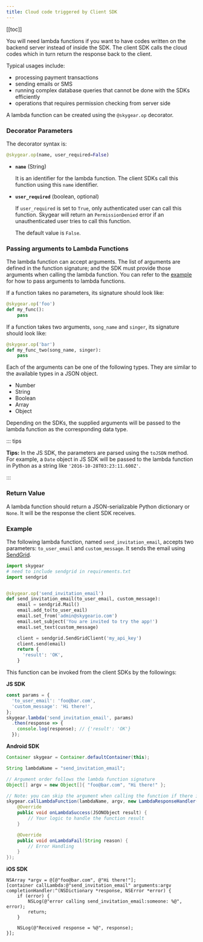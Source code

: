 ```yaml
---
title: Cloud code triggered by Client SDK
---
```


[[toc]]

You will need lambda functions if you want to have codes written on the backend
server instead of inside the SDK. The client SDK calls the cloud codes which
in turn return the response back to the client.

Typical usages include:

- processing payment transactions
- sending emails or SMS
- running complex database queries that cannot be done with
  the SDKs efficiently
- operations that requires permission checking from server side

A lambda function can be created using the `@skygear.op` decorator.

### Decorator Parameters

The decorator syntax is:

```python
@skygear.op(name, user_required=False)
```

- **`name`** (String)

  It is an identifier for the lambda function. The client SDKs call
  this function using this `name` identifier.

- **`user_required`** (boolean, optional)

  If `user_required` is set to `True`, only authenticated user
  can call this function. Skygear will return an `PermissionDenied`
  error if an unauthenticated user tries to call this function.

  The default value is `False`.

### Passing arguments to Lambda Functions

The lambda function can accept arguments.
The list of arguments are defined in the function signature;
and the SDK must provide those arguments when calling the lambda
function. You can refer to the [example][lambda-example] for
how to pass arguments to lambda functions.

If a function takes no parameters, its signature should look like:

```python
@skygear.op('foo')
def my_func():
    pass
```

If a function takes two arguments, `song_name` and `singer`, its
signature should look like:

```python
@skygear.op('bar')
def my_func_two(song_name, singer):
    pass
```

Each of the arguments can be one of the following types.
They are similar to the available types in a JSON object.

- Number
- String
- Boolean
- Array
- Object

Depending on the SDKs, the supplied arguments will be
passed to the lambda function as the corresponding data type.

::: tips

**Tips:** In the JS SDK, the parameters are parsed using the `toJSON`
method. For example, a `Date` object in JS SDK will be passed to
the lambda function in Python as a string like `'2016-10-28T03:23:11.600Z'`.

:::

### Return Value

A lambda function should return a JSON-serializable Python dictionary or `None`.
It will be the response the client SDK receives.


### Example

The following lambda function, named `send_invitation_email`,
accepts two parameters: `to_user_email` and `custom_message`.
It sends the email using [SendGrid][sendgrid].

```python
import skygear
# need to include sendgrid in requirements.txt
import sendgrid


@skygear.op('send_invitation_email')
def send_invitation_email(to_user_email, custom_message):
    email = sendgrid.Mail()
    email.add_to(to_user_eail)
    email.set_from('admin@skygeario.com')
    email.set_subject('You are invited to try the app!')
    email.set_text(custom_message)

    client = sendgrid.SendGridClient('my_api_key')
    client.send(email)
    return {
      'result': 'OK',
    }
```

This function can be invoked from the client SDKs by the followings:

**JS SDK**

```javascript
const params = {
  'to_user_email': 'foo@bar.com',
  'custom_message': 'Hi there!',
};
skygear.lambda('send_invitation_email', params)
  .then(response => {
    console.log(response); // {'result': 'OK'}
  });
```

**Android SDK**

```java
Container skygear = Container.defaultContainer(this);

String lambdaName = "send_invitation_email";

// Argument order follows the lambda function signature
Object[] argv = new Object[]{ "foo@bar.com", "Hi there!" };

// Note: you can skip the argument when calling the function if there is none
skygear.callLambdaFunction(lambdaName, argv, new LambdaResponseHandler() {
    @Override
    public void onLambdaSuccess(JSONObject result) {
        // Your logic to handle the function result
    }

    @Override
    public void onLambdaFail(String reason) {
        // Error Handling
    }
});
```

**iOS SDK**

```obj-c
NSArray *argv = @[@"foo@bar.com", @"Hi there!"];
[container callLambda:@"send_invitation_email" arguments:argv completionHandler:^(NSDictionary *response, NSError *error) {
    if (error) {
        NSLog(@"error calling send_invitation_email:someone: %@", error);
        return;
    }

    NSLog(@"Received response = %@", response);
}];
```

[lambda-example]: #lambda-example
[sendgrid]: https://sendgrid.com
